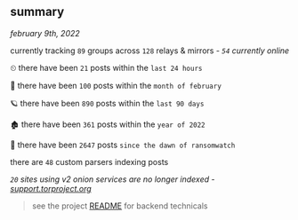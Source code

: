 
## summary
_february 9th, 2022_

currently tracking `89` groups across `128` relays & mirrors - _`54` currently online_

⏲ there have been `21` posts within the `last 24 hours`

🦈 there have been `100` posts within the `month of february`

🪐 there have been `890` posts within the `last 90 days`

🏚 there have been `361` posts within the `year of 2022`

🦕 there have been `2647` posts `since the dawn of ransomwatch`

there are `48` custom parsers indexing posts

_`20` sites using v2 onion services are no longer indexed - [support.torproject.org](https://support.torproject.org/onionservices/v2-deprecation/)_

> see the project [README](https://github.com/thetanz/ransomwatch#ransomwatch--) for backend technicals
